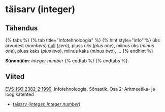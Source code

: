# täisarv \(integer\)

## Tähendus

{% tabs %}
{% tab title="Infotehnoloogia" %}
{% hint style="info" %}
üks arvudest \(_numbers_\) [null](null-zero.md) \(_zero_\), pluss üks \(_plus one_\), miinus üks \(_minus one_\), pluss kaks \(_plus two_\), miinus kaks \(_minus two_\), ...
{% endhint %}

**Sünonüüm**: _integer number_
{% endtab %}
{% endtabs %}

## Viited

[EVS-ISO 2382-2:1999](https://www.evs.ee/et/evs-iso-2382-2-1999), Infotehnoloogia. Sõnastik. Osa 2: Aritmeetika- ja loogikatehted

* [täisarv \(_integer, integer number_\)](https://www.eki.ee/dict/its/index.cgi?Q=D06A94C7-6C03-1014-88DC-FC5F0DBED45A&F=GUID&C01=1&C02=0&C10=1)

